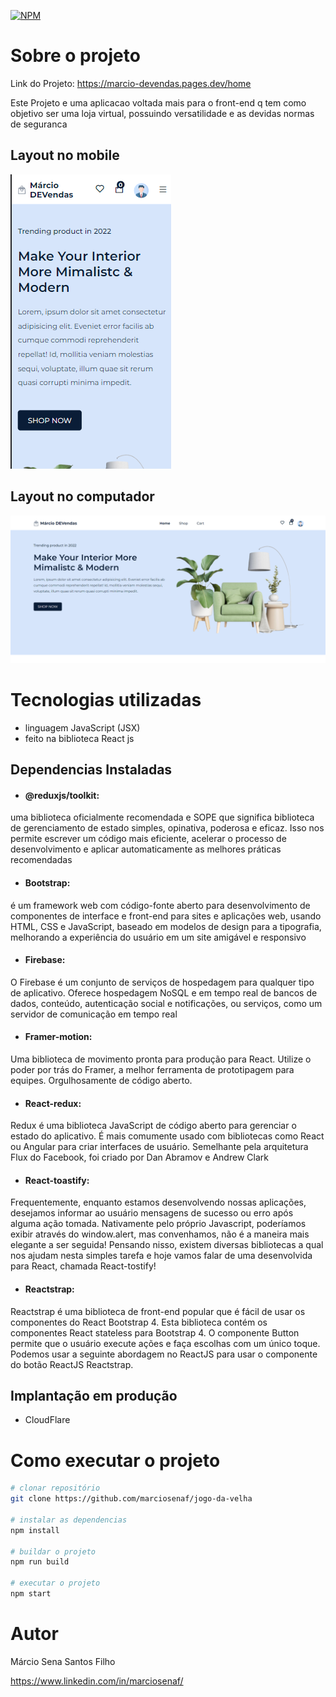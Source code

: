 [![NPM](https://img.shields.io/npm/l/react)](https://github.com/marciosenaf/marcio-DEVendas/blob/main/LICENSE) 

# Sobre o projeto

Link do Projeto: https://marcio-devendas.pages.dev/home

Este Projeto e uma aplicacao voltada mais para o front-end q tem como objetivo ser uma loja virtual, possuindo versatilidade e as devidas normas de seguranca

## Layout no mobile
![Mobile ](https://github.com/marciosenaf/marcio-DEVendas/blob/main/src/assets/images/a2github.png)

## Layout no computador
![Web](https://github.com/marciosenaf/marcio-DEVendas/blob/main/src/assets/images/a1github.png)

# Tecnologias utilizadas

- linguagem JavaScript (JSX)
- feito na biblioteca React js

## Dependencias Instaladas

- #### @reduxjs/toolkit: 
uma biblioteca oficialmente recomendada e SOPE que significa biblioteca de gerenciamento de estado simples, opinativa, poderosa e eficaz. Isso nos permite
 escrever um código mais eficiente, acelerar o processo de desenvolvimento e aplicar automaticamente as melhores práticas recomendadas

- #### Bootstrap:
é um framework web com código-fonte aberto para desenvolvimento de componentes de interface e front-end para sites e aplicações web,
 usando HTML, CSS e JavaScript, baseado em modelos de design para a tipografia, melhorando a experiência do usuário em um site amigável e responsivo

- #### Firebase:
O Firebase é um conjunto de serviços de hospedagem para qualquer tipo de aplicativo.
Oferece hospedagem NoSQL e em tempo real de bancos de dados, conteúdo, autenticação social e notificações, ou serviços, como um servidor de comunicação
em tempo real

- #### Framer-motion: 
Uma biblioteca de movimento pronta para produção para React. Utilize o poder por trás do Framer, a melhor ferramenta de prototipagem para equipes.
Orgulhosamente de código aberto.

- #### React-redux:
Redux é uma biblioteca JavaScript de código aberto para gerenciar o estado do aplicativo. É mais comumente usado com bibliotecas 
como React ou Angular para criar interfaces de usuário. Semelhante pela arquitetura Flux do Facebook, foi criado por Dan Abramov e Andrew Clark

- #### React-toastify:
Frequentemente, enquanto estamos desenvolvendo nossas aplicações, desejamos informar ao usuário mensagens de sucesso ou erro após alguma ação tomada.
Nativamente pelo próprio Javascript, poderíamos exibir através do window.alert, mas convenhamos, não é a maneira mais elegante a ser seguida!
Pensando nisso, existem diversas bibliotecas a qual nos ajudam nesta simples tarefa e hoje vamos falar de uma desenvolvida para React, chamada React-tostify!

- #### Reactstrap:
Reactstrap é uma biblioteca de front-end popular que é fácil de usar os componentes do React Bootstrap 4. Esta biblioteca contém os componentes React stateless 
para Bootstrap 4. O componente Button permite que o usuário execute ações e faça escolhas com um único toque. Podemos usar a seguinte abordagem no ReactJS 
para usar o componente do botão ReactJS Reactstrap.


## Implantação em produção
- CloudFlare

# Como executar o projeto

```bash
# clonar repositório
git clone https://github.com/marciosenaf/jogo-da-velha

# instalar as dependencias
npm install

# buildar o projeto
npm run build

# executar o projeto
npm start
```

# Autor

Márcio Sena Santos Filho

https://www.linkedin.com/in/marciosenaf/
